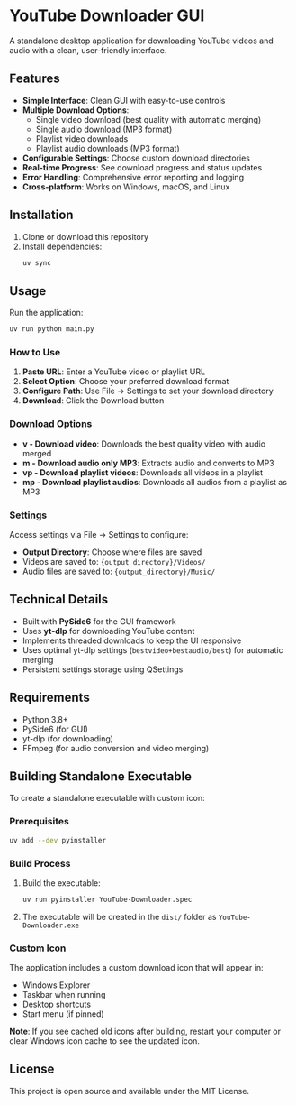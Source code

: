 # YouTube Downloader GUI

A standalone desktop application for downloading YouTube videos and audio with a clean, user-friendly interface.

## Features

- **Simple Interface**: Clean GUI with easy-to-use controls
- **Multiple Download Options**:
  - Single video download (best quality with automatic merging)
  - Single audio download (MP3 format)
  - Playlist video downloads
  - Playlist audio downloads (MP3 format)
- **Configurable Settings**: Choose custom download directories
- **Real-time Progress**: See download progress and status updates
- **Error Handling**: Comprehensive error reporting and logging
- **Cross-platform**: Works on Windows, macOS, and Linux

## Installation

1. Clone or download this repository
2. Install dependencies:
   ```bash
   uv sync
   ```

## Usage

Run the application:
```bash
uv run python main.py
```

### How to Use

1. **Paste URL**: Enter a YouTube video or playlist URL
2. **Select Option**: Choose your preferred download format
3. **Configure Path**: Use File → Settings to set your download directory
4. **Download**: Click the Download button

### Download Options

- **v - Download video**: Downloads the best quality video with audio merged
- **m - Download audio only MP3**: Extracts audio and converts to MP3
- **vp - Download playlist videos**: Downloads all videos in a playlist
- **mp - Download playlist audios**: Downloads all audios from a playlist as MP3

### Settings

Access settings via File → Settings to configure:
- **Output Directory**: Choose where files are saved
- Videos are saved to: `{output_directory}/Videos/`
- Audio files are saved to: `{output_directory}/Music/`

## Technical Details

- Built with **PySide6** for the GUI framework
- Uses **yt-dlp** for downloading YouTube content
- Implements threaded downloads to keep the UI responsive
- Uses optimal yt-dlp settings (`bestvideo+bestaudio/best`) for automatic merging
- Persistent settings storage using QSettings

## Requirements

- Python 3.8+
- PySide6 (for GUI)
- yt-dlp (for downloading)
- FFmpeg (for audio conversion and video merging)

## Building Standalone Executable

To create a standalone executable with custom icon:

### Prerequisites
```bash
uv add --dev pyinstaller
```

### Build Process
1. Build the executable:
   ```bash
   uv run pyinstaller YouTube-Downloader.spec
   ```

2. The executable will be created in the `dist/` folder as `YouTube-Downloader.exe`

### Custom Icon
The application includes a custom download icon that will appear in:
- Windows Explorer
- Taskbar when running
- Desktop shortcuts
- Start menu (if pinned)

**Note**: If you see cached old icons after building, restart your computer or clear Windows icon cache to see the updated icon.

## License

This project is open source and available under the MIT License.
